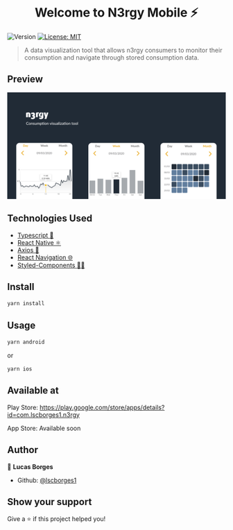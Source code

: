 <h1 align="center">Welcome to N3rgy Mobile ⚡️ </h1>
<p>
  <img alt="Version" src="https://img.shields.io/badge/version-0.0.1-blue.svg?cacheSeconds=2592000" />
  <a href="#" target="_blank">
    <img alt="License: MIT" src="https://img.shields.io/badge/License-MIT-yellow.svg" />
  </a>
</p>

> A data visualization tool that allows n3rgy consumers to monitor their consumption and navigate through stored consumption data.

## Preview

 <img src=".github/app_preview.png" />


## Technologies Used

* <a href="https://www.typescriptlang.org/">Typescript :blue_book:</a>
* <a href="https://reactnative.dev//">React Native ⚛️</a>
* <a href="https://github.com/axios/axios">Axios 🔧</a>
* <a href="https://reactnavigation.org/">React Navigation 🌐</a>
* <a href="https://styled-components.com/">Styled-Components 💅🏻</a>

## Install

```sh
yarn install
```

## Usage

```sh
yarn android
```

or

```sh
yarn ios
```

## Available at 

Play Store: https://play.google.com/store/apps/details?id=com.lscborges1.n3rgy

App Store: Available soon

## Author

👤 **Lucas Borges**

* Github: [@lscborges1](https://github.com/lscborges1)

## Show your support

Give a ⭐️ if this project helped you!
